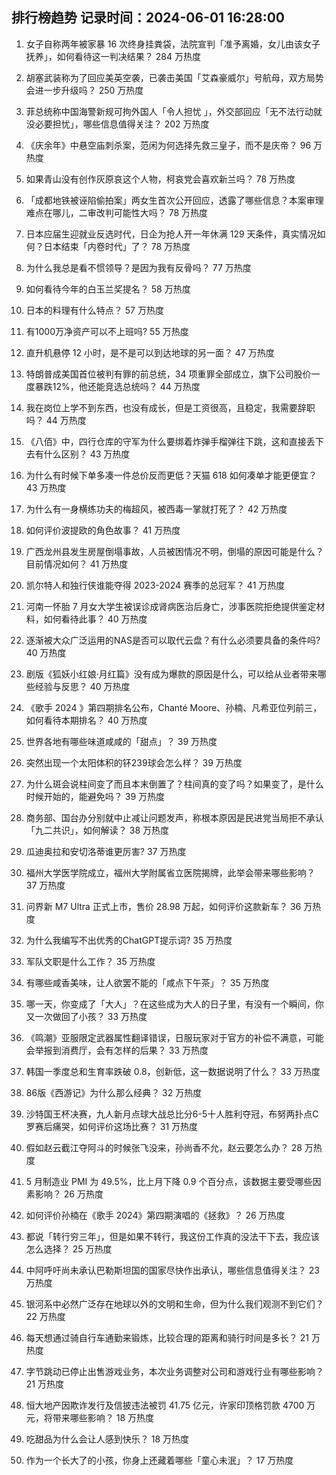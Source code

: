 
## 排行榜趋势 记录时间：2024-06-01 16:28:00
  
  1. 女子自称两年被家暴 16 次终身挂粪袋，法院宣判「准予离婚，女儿由该女子抚养」，如何看待这一判决结果？ 284 万热度
    
  2. 胡塞武装称为了回应美英空袭，已袭击美国「艾森豪威尔」号航母，双方局势会进一步升级吗？ 250 万热度
    
  3. 菲总统称中国海警新规可拘外国人「令人担忧 」，外交部回应「无不法行动就没必要担忧」，哪些信息值得关注？ 202 万热度
    
  4. 《庆余年》中悬空庙刺杀案，范闲为何选择先救三皇子，而不是庆帝？ 96 万热度
    
  5. 如果青山没有创作灰原哀这个人物，柯哀党会喜欢新兰吗？ 78 万热度
    
  6. 「成都地铁被诬陷偷拍案」两女生首次公开回应，透露了哪些信息？本案审理难点在哪儿，二审改判可能性大吗？ 78 万热度
    
  7. 日本应届生迎就业反选时代，日企为抢人开一年休满 129 天条件，真实情况如何？日本结束「内卷时代」了？ 78 万热度
    
  8. 为什么我总是看不惯领导？是因为我有反骨吗？ 77 万热度
    
  9. 如何看待今年的白玉兰奖提名？ 58 万热度
    
  10. 日本的料理有什么特点？ 57 万热度
    
  11. 有1000万净资产可以不上班吗? 55 万热度
    
  12. 直升机悬停 12 小时，是不是可以到达地球的另一面？ 47 万热度
    
  13. 特朗普成美国首位被判有罪的前总统，34 项重罪全部成立，旗下公司股价一度暴跌12%，他还能竞选总统吗？ 44 万热度
    
  14. 我在岗位上学不到东西，也没有成长，但是工资很高，且稳定，我需要辞职吗？ 44 万热度
    
  15. 《八佰》中，四行仓库的守军为什么要绑着炸弹手榴弹往下跳，这和直接丢下去有什么区别？ 43 万热度
    
  16. 为什么有时候下单多凑一件总价反而更低？天猫 618 如何凑单才能更便宜？ 43 万热度
    
  17. 为什么有一身横练功夫的梅超风，被西毒一掌就打死了？ 42 万热度
    
  18. 如何评价波提欧的角色故事？ 41 万热度
    
  19. 广西龙州县发生房屋倒塌事故，人员被困情况不明，倒塌的原因可能是什么？目前情况如何？ 41 万热度
    
  20. 凯尔特人和独行侠谁能夺得 2023-2024 赛季的总冠军？ 41 万热度
    
  21. 河南一怀胎 7 月女大学生被误诊成肾病医治后身亡，涉事医院拒绝提供鉴定材料，如何看待此事？ 40 万热度
    
  22. 逐渐被大众广泛运用的NAS是否可以取代云盘？有什么必须要具备的条件吗? 40 万热度
    
  23. 剧版《狐妖小红娘·月红篇》没有成为爆款的原因是什么，可以给从业者带来哪些经验与反思？ 40 万热度
    
  24. 《歌手 2024 》第四期排名公布，Chanté Moore、孙楠、凡希亚位列前三，如何看待本期排名？ 40 万热度
    
  25. 世界各地有哪些味道咸咸的「甜点」？ 39 万热度
    
  26. 突然出现一个太阳体积的钚239球会怎么样？ 39 万热度
    
  27. 为什么斑会说柱间变了而且本末倒置了？柱间真的变了吗？如果变了，是什么时候开始的，能避免吗？ 39 万热度
    
  28. 商务部、国台办分别就中止减让问题发声，称根本原因是民进党当局拒不承认「九二共识」，如何解读？ 38 万热度
    
  29. 瓜迪奥拉和安切洛蒂谁更厉害? 37 万热度
    
  30. 福州大学医学院成立，福州大学附属省立医院揭牌，此举会带来哪些影响？ 37 万热度
    
  31. 问界新 M7 Ultra 正式上市，售价 28.98 万起，如何评价这款新车？ 36 万热度
    
  32. 为什么我编写不出优秀的ChatGPT提示词? 35 万热度
    
  33. 军队文职是什么工作？ 35 万热度
    
  34. 有哪些咸香美味，让人欲罢不能的「咸点下午茶」？ 35 万热度
    
  35. 哪一天，你变成了「大人」？在这些成为大人的日子里，有没有一个瞬间，你又一次做回了小孩？ 33 万热度
    
  36. 《鸣潮》亚服限定武器属性翻译错误，日服玩家对于官方的补偿不满意，可能会举报到消费厅，会有怎样的后果？ 33 万热度
    
  37. 韩国一季度总和生育率跌破 0.8，创新低，这一数据说明了什么？ 33 万热度
    
  38. 86版《西游记》为什么那么经典？ 32 万热度
    
  39. 沙特国王杯决赛，九人新月点球大战总比分6-5十人胜利夺冠，布努两扑点C罗赛后痛哭，如何评价这场比赛？ 31 万热度
    
  40. 假如赵云截江夺阿斗的时候张飞没来，孙尚香不允，赵云要怎么办？ 28 万热度
    
  41. 5 月制造业 PMI 为 49.5%，比上月下降 0.9 个百分点，该数据主要受哪些因素影响？ 26 万热度
    
  42. 如何评价孙楠在《歌手 2024》第四期演唱的《拯救》？ 26 万热度
    
  43. 都说「转行穷三年」，但是如果不转行，我这份工作真的没法干下去，我应该怎么选择？ 25 万热度
    
  44. 中阿呼吁尚未承认巴勒斯坦国的国家尽快作出承认，哪些信息值得关注？ 23 万热度
    
  45. 银河系中必然广泛存在地球以外的文明和生命，但为什么我们观测不到它们？ 22 万热度
    
  46. 每天想通过骑自行车通勤来锻炼，比较合理的距离和骑行时间是多长？ 21 万热度
    
  47. 字节跳动已停止出售游戏业务，本次业务调整对公司和游戏行业有哪些影响？ 21 万热度
    
  48. 恒大地产因欺诈发行及信披违法被罚 41.75 亿元，许家印顶格罚款 4700 万元，将带来哪些影响？ 18 万热度
    
  49. 吃甜品为什么会让人感到快乐？ 18 万热度
    
  50. 作为一个长大了的小孩，你身上还藏着哪些「童心未泯」？ 17 万热度
    